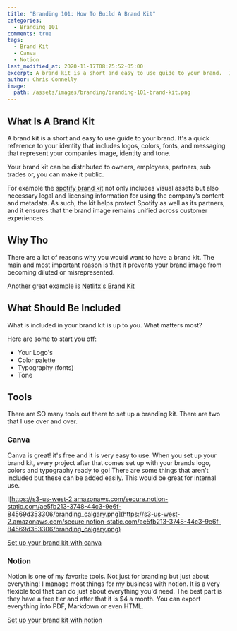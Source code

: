 ```yaml
---
title: "Branding 101: How To Build A Brand Kit"
categories:
  - Branding 101
comments: true
tags:
  - Brand Kit
  - Canva
  - Notion
last_modified_at: 2020-11-17T08:25:52-05:00
excerpt: A brand kit is a short and easy to use guide to your brand.  It's a quick reference to your identity that includes logos, colors, fonts, and messaging that represent your companies image, identity and tone.
author: Chris Connelly
image:
  path: /assets/images/branding/branding-101-brand-kit.png
---
```


## What Is A Brand Kit

A brand kit is a short and easy to use guide to your brand.  It's a quick reference to your identity that includes logos, colors, fonts, and messaging that represent your companies image, identity and tone.

Your brand kit can be distributed to owners, employees, partners, sub trades or, you can make it public.

For example the [spotify brand kit](https://developer.spotify.com/branding-guidelines/) not only includes visual assets but also necessary legal and licensing information for using the company’s content and metadata. As such, the kit helps protect Spotify as well as its partners, and it ensures that the brand image remains unified across customer experiences.

## Why Tho

There are a lot of reasons why you would want to have a brand kit. The main and most important reason is that it prevents your brand image from becoming diluted or misrepresented.

Another great example is [Netlifx's Brand Kit](https://brand.netflix.com/en/assets/)

## What Should Be Included

What is included in your brand kit is up to you. What matters most?

Here are some to start you off:

- Your Logo's
- Color palette
- Typography (fonts)
- Tone

## Tools

There are SO many tools out there to set up a branding kit. There are two that I use over and over.

### Canva

Canva is great! it's free and it is very easy to use. When you set up your brand kit, every project after that comes set up with your brands logo, colors and typography ready to go! There are some things that aren't included but these can be added easily. This would be great for internal use.

![https://s3-us-west-2.amazonaws.com/secure.notion-static.com/ae5fb213-3748-44c3-9e6f-84569d353306/branding_calgary.png](https://s3-us-west-2.amazonaws.com/secure.notion-static.com/ae5fb213-3748-44c3-9e6f-84569d353306/branding_calgary.png)

[Set up your brand kit with canva](https://www.canva.com/brand)

### Notion

Notion is one of my favorite tools. Not just for branding but just about everything! I manage most things for my business with notion. It is a very flexible tool that can do just about everything you'd need. The best part is they have a free tier and after that it is $4 a month.  You can export everything into PDF, Markdown or even HTML.

[Set up your brand kit with notion](https://www.notion.so/)
